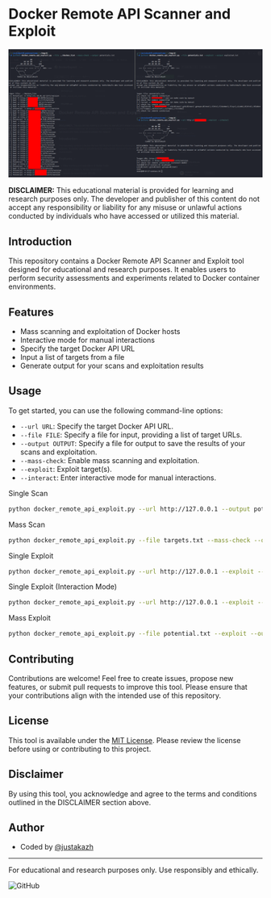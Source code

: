 # Docker Remote API Scanner and Exploit

![Banner](tools.png)

**DISCLAIMER:** This educational material is provided for learning and research purposes only. The developer and publisher of this content do not accept any responsibility or liability for any misuse or unlawful actions conducted by individuals who have accessed or utilized this material.

## Introduction

This repository contains a Docker Remote API Scanner and Exploit tool designed for educational and research purposes. It enables users to perform security assessments and experiments related to Docker container environments.

## Features

- Mass scanning and exploitation of Docker hosts
- Interactive mode for manual interactions
- Specify the target Docker API URL
- Input a list of targets from a file
- Generate output for your scans and exploitation results

## Usage

To get started, you can use the following command-line options:

- `--url URL`: Specify the target Docker API URL.
- `--file FILE`: Specify a file for input, providing a list of target URLs.
- `--output OUTPUT`: Specify a file for output to save the results of your scans and exploitation.
- `--mass-check`: Enable mass scanning and exploitation.
- `--exploit`: Exploit target(s).
- `--interact`: Enter interactive mode for manual interactions.

Single Scan
```bash
python docker_remote_api_exploit.py --url http://127.0.0.1 --output potential.txt
```
Mass Scan
```bash
python docker_remote_api_exploit.py --file targets.txt --mass-check --output potential.txt 
```
Single Exploit
```bash
python docker_remote_api_exploit.py --url http://127.0.0.1 --exploit --output exploited.txt
```
Single Exploit (Interaction Mode)
```bash
python docker_remote_api_exploit.py --url http://127.0.0.1 --exploit --interact --output exploited.txt
```
Mass Exploit
```bash
python docker_remote_api_exploit.py --file potential.txt --exploit --output exploited.txt
```


## Contributing

Contributions are welcome! Feel free to create issues, propose new features, or submit pull requests to improve this tool. Please ensure that your contributions align with the intended use of this repository.

## License

This tool is available under the [MIT License](LICENSE). Please review the license before using or contributing to this project.

## Disclaimer

By using this tool, you acknowledge and agree to the terms and conditions outlined in the DISCLAIMER section above.

## Author

- Coded by [@justakazh](https://github.com/justakazh/DockerExploit)

---

For educational and research purposes only. Use responsibly and ethically.

![GitHub](https://img.shields.io/github/license/justakazh/docker-remote-api-scanner)
